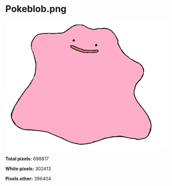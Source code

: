Pokeblob.png
==================
![Pokeblob.png](../input/Pokeblob.png)

__Total pixels:__ 698817

__White pixels:__ 302413

__Pixels other:__ 396404
